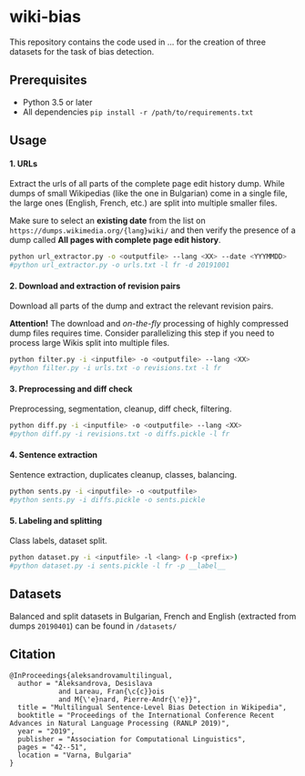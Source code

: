 # wiki-bias
This repository contains the code used in ... for the creation of three datasets for the task of bias detection.

## Prerequisites
- Python 3.5 or later
- All dependencies `pip install -r /path/to/requirements.txt`

## Usage

#### 1. URLs
Extract the urls of all parts of the complete page edit history dump.
While dumps of small Wikipedias (like the one in Bulgarian) come in a single file,
the large ones (English, French, etc.) are split into multiple smaller files.

Make sure to select an __existing date__ from the list on
`https://dumps.wikimedia.org/{lang}wiki/` and then verify the presence of a dump called __All pages with complete page edit history__.

```bash
python url_extractor.py -o <outputfile> --lang <XX> --date <YYYMMDD>
#python url_extractor.py -o urls.txt -l fr -d 20191001
```

#### 2. Download and extraction of revision pairs
Download all parts of the dump and extract the relevant revision pairs.

__Attention!__ The download and _on-the-fly_ processing of highly compressed dump files
requires time. Consider parallelizing this step if you need to process large Wikis split
into multiple files.
```bash
python filter.py -i <inputfile> -o <outputfile> --lang <XX>
#python filter.py -i urls.txt -o revisions.txt -l fr
```

#### 3. Preprocessing and diff check
Preprocessing, segmentation, cleanup, diff check, filtering.
```bash
python diff.py -i <inputfile> -o <outputfile> --lang <XX>
#python diff.py -i revisions.txt -o diffs.pickle -l fr
```

#### 4. Sentence extraction
Sentence extraction, duplicates cleanup, classes, balancing.
```bash
python sents.py -i <inputfile> -o <outputfile>
#python sents.py -i diffs.pickle -o sents.pickle
```

#### 5. Labeling and splitting
Class labels, dataset split.
```bash
python dataset.py -i <inputfile> -l <lang> (-p <prefix>)
#python dataset.py -i sents.pickle -l fr -p __label__
```

## Datasets
Balanced and split datasets in Bulgarian, French and English (extracted from dumps `20190401`) can be found in `/datasets/`

## Citation

```
@InProceedings{aleksandrovamultilingual,
  author = "Aleksandrova, Desislava
		    and Lareau, Fran{\c{c}}ois
		    and M{\'e}nard, Pierre-Andr{\'e}}",
  title = "Multilingual Sentence-Level Bias Detection in Wikipedia",
  booktitle = "Proceedings of the International Conference Recent Advances in Natural Language Processing (RANLP 2019)",
  year = "2019",
  publisher = "Association for Computational Linguistics",
  pages = "42--51",
  location = "Varna, Bulgaria"
}
```
